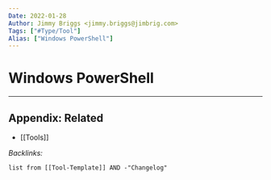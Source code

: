 ```yaml
---
Date: 2022-01-28
Author: Jimmy Briggs <jimmy.briggs@jimbrig.com>
Tags: ["#Type/Tool"]
Alias: ["Windows PowerShell"]
---
```


# Windows PowerShell

***

## Appendix: Related

- [[Tools]]

*Backlinks:*

```dataview
list from [[Tool-Template]] AND -"Changelog"
```